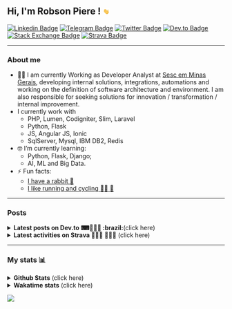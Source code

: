 ## Hi, I'm Robson Piere ! <img src="images/giphy.gif" width="15px">

[![Linkedin Badge](https://img.shields.io/badge/-LinkedIn-0077b5?style=for-the-badge&logo=Linkedin&logoColor=white&link=https://www.linkedin.com/in/robsonpiere/)](https://www.linkedin.com/in/robsonpiere/)
[![Telegram Badge](https://img.shields.io/badge/-Telegram-0088cc?style=for-the-badge&labelColor=0088cc&logo=telegram&logoColor=fff&link=https://t.me/robsonpiere)](https://t.me/robsonpiere)
[![Twitter Badge](https://img.shields.io/badge/-Twitter-1da1f2?style=for-the-badge&labelColor=1da1f2&logo=twitter&logoColor=white&link=https://twitter.com/robsonpiere)](https://twitter.com/robsonpiere)
[![Dev.to Badge](https://img.shields.io/badge/-Dev.to-black?style=for-the-badge&labelColor=black&logo=dev.to&logoColor=white&link=https://dev.to/robsonpiere)](https://dev.to/robsonpiere)
[![Stack Exchange Badge](https://img.shields.io/badge/-Stack_exchange-green?style=for-the-badge&logo=stackexchange&color=ef8236&link=https://stackexchange.com/users/12017805/robson-piere?tab=accounts)](https://stackexchange.com/users/12017805/robson-piere?tab=accounts)
[![Strava Badge](https://img.shields.io/badge/-Strava-fc5200?style=for-the-badge&labelColor=fc5200&logo=strava&logoColor=white&link=https://www.strava.com/athletes/35299327)](https://www.strava.com/athletes/robson-piere)

---

### About me ###

- 👨‍💻 I am currently Working as Developer Analyst at [Sesc em Minas Gerais](https://www.linkedin.com/company/sesc-em-minas-gerais/), developing internal solutions, integrations, automations and working on the definition of software architecture and environment. I am also responsible for seeking solutions for innovation / transformation / internal improvement.
- I currently work with
    - PHP, Lumen, Codigniter, Slim, Laravel
    - Python, Flask
    - JS, Angular JS, Ionic
    - SqlServer, Mysql, IBM DB2, Redis
- 🤓 I’m currently learning:
    - Python, Flask, Django;
    - AI, ML and Big Data.
- ⚡ Fun facts:
  - [I have a rabbit :rabbit:](https://www.instagram.com/p/BYv8-tLj2kh/) 
  - [I like running and cycling 🚴‍♂️ 🏃](https://www.strava.com/athletes/35299327)


---

### Posts ###

<details>
  <summary><b>Latest posts on Dev.to ⌨👨🏽‍💻 :brazil:</b>(click here)</summary>
  
<!-- DEVTO-POST-LIST:START -->
- [Redis Nativo no Windows e Windows Server](https://dev.to/robsonpiere/redis-no-windows-e-windows-server-1e76)
- [Mapa Personalizado no Strava: #statmaps](https://dev.to/robsonpiere/mapa-personalizado-no-strava-statmaps-259l)
- [Participei da Hacktoberfest e plantei uma árvore 🌳](https://dev.to/robsonpiere/participei-da-hacktoberfest-e-plantei-uma-arvore-4ngj)
<!-- DEVTO-POST-LIST:END -->
</details>

<details>
  <summary><b>Latest activities on Strava 🚴🏼‍♂️ 🏃🏼‍♂️</b> (click here)</summary>
  
<!-- STRAVA-POST-LIST:START -->
- [3,03 % - #NQSF](https://strava.com/activities/6066336322)
- [Natação ao entardecer](https://strava.com/activities/6045034371)
- [Pedalada matinal](https://strava.com/activities/6041709060)
- [Pedal da madrugada](https://strava.com/activities/6031472770)
- [Pedal de Domingo com ela.](https://strava.com/activities/6023316409)
- [Natação na hora do almoço](https://strava.com/activities/6017643465)
- [Pedalada matinal](https://strava.com/activities/6005478240)
- [Pedalada matinal](https://strava.com/activities/5994745479)
- [3x com ela 🥰](https://strava.com/activities/5986178098)
- [Pedal com clima de deserto 🌡️🥵](https://strava.com/activities/5968630280)
<!-- STRAVA-POST-LIST:END -->
</details>

---

### My stats 📊 ### 

<details>
    <summary><b>Github Stats</b>   (click here)</summary>
    <img align="center" title="Robson github stats" alt="Robson github stats" src="https://github-readme-stats.vercel.app/api?username=robsonpiere&count_private=true&show_icons=true&theme=vue-dark&include_all_commits=false" />
    <img align="center" title="Top Langs" alt="Top Langs" src="https://github-readme-stats.vercel.app/api/top-langs/?username=robsonpiere&layout=compact&theme=vue-dark&langs_count=8&custom_title=Top Languages (public only)&hide=jupyter%20notebook" />
</details>

<details>
  <summary><b>Wakatime stats</b>  (click here)</summary>
  <img align="center" title="Wakatime dashboard" alt="Wakatime dashboard" src="https://wakatime.com/share/@robsonpiere/0a3558b3-838e-4e72-b40f-18bcf3f64810.svg" />
</details>



![](https://komarev.com/ghpvc/?username=robsonpiere&label=PROFILE+VIEWS&&style=flat-square)
